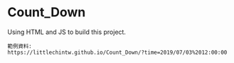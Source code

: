 # Count_Down
Using HTML and JS to build this project.

```
範例資料:
https://littlechintw.github.io/Count_Down/?time=2019/07/03%2012:00:00
